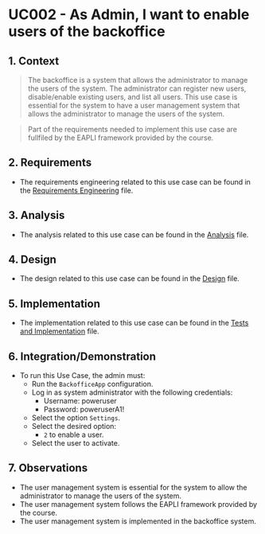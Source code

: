 # UC002 - As Admin, I want to enable users of the backoffice

## 1. Context

> The backoffice is a system that allows the administrator to manage the users of the system.
The administrator can register new users, disable/enable existing users, and list all users.
This use case is essential for the system to have a user management system that allows the administrator to manage the users of the system.

> Part of the requirements needed to implement this use case are fullfiled by the EAPLI framework provided by the course.

## 2. Requirements

* The requirements engineering related to this use case can be found in the [Requirements Engineering](01.requirements-engineering/README.md) file.

## 3. Analysis

* The analysis related to this use case can be found in the [Analysis](02.analysis/README.md) file.
 
## 4. Design

* The design related to this use case can be found in the [Design](03.design/README.md) file.

## 5. Implementation

* The implementation related to this use case can be found in the [Tests and Implementation](04.test-and-implementation/README.md) file.

## 6. Integration/Demonstration

* To run this Use Case, the admin must:
    - Run the `BackofficeApp` configuration.
    - Log in as system administrator with the following credentials:
        - Username: poweruser
        - Password: poweruserA1!
    - Select the option `Settings`.
    - Select the desired option:
        - `2` to enable a user.
    - Select the user to activate.

## 7. Observations

* The user management system is essential for the system to allow the administrator to manage the users of the system.
* The user management system follows the EAPLI framework provided by the course.
* The user management system is implemented in the backoffice system.